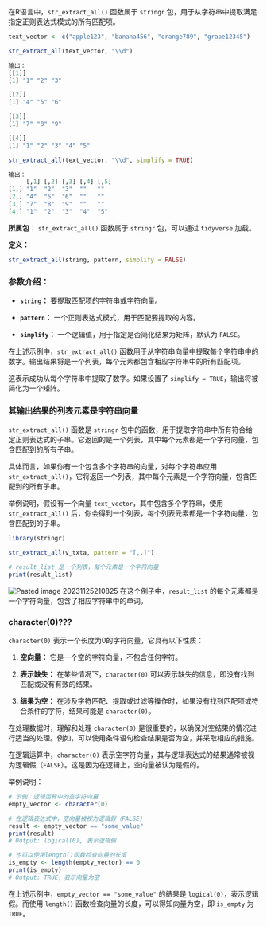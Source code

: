 在R语言中，`str_extract_all()` 函数属于 `stringr` 包，用于从字符串中提取满足指定正则表达式模式的所有匹配项。

```R
text_vector <- c("apple123", "banana456", "orange789", "grape12345")

str_extract_all(text_vector, "\\d")

输出：
[[1]]
[1] "1" "2" "3"

[[2]]
[1] "4" "5" "6"

[[3]]
[1] "7" "8" "9"

[[4]]
[1] "1" "2" "3" "4" "5"

str_extract_all(text_vector, "\\d", simplify = TRUE)

输出：
     [,1] [,2] [,3] [,4] [,5]
[1,] "1"  "2"  "3"  ""   ""  
[2,] "4"  "5"  "6"  ""   ""  
[3,] "7"  "8"  "9"  ""   ""  
[4,] "1"  "2"  "3"  "4"  "5"
```

**所属包：** `str_extract_all()` 函数属于 `stringr` 包，可以通过 `tidyverse` 加载。

**定义：**
```R
str_extract_all(string, pattern, simplify = FALSE)
```

### 参数介绍：

- **`string`：** 要提取匹配项的字符串或字符向量。

- **`pattern`：** 一个正则表达式模式，用于匹配要提取的内容。

- **`simplify`：** 一个逻辑值，用于指定是否简化结果为矩阵，默认为 `FALSE`。

在上述示例中，`str_extract_all()` 函数用于从字符串向量中提取每个字符串中的数字。输出结果将是一个列表，每个元素都包含相应字符串中的所有匹配项。

这表示成功从每个字符串中提取了数字。如果设置了 `simplify = TRUE`，输出将被简化为一个矩阵。

### 其输出结果的列表元素是字符串向量
`str_extract_all()` 函数是 `stringr` 包中的函数，用于提取字符串中所有符合给定正则表达式的子串。它返回的是一个列表，其中每个元素都是一个字符向量，包含匹配到的所有子串。

具体而言，如果你有一个包含多个字符串的向量，对每个字符串应用 `str_extract_all()`，它将返回一个列表，其中每个元素是一个字符向量，包含匹配到的所有子串。

举例说明，假设有一个向量 `text_vector`，其中包含多个字符串，使用 `str_extract_all()` 后，你会得到一个列表，每个列表元素都是一个字符向量，包含匹配到的子串。

```R
library(stringr)

str_extract_all(v_txta, pattern = "[,.]")

# result_list 是一个列表，每个元素是一个字符向量
print(result_list)
```


![Pasted image 20231125210825](Pasted%20image%2020231125210825.png)
在这个例子中，`result_list` 的每个元素都是一个字符向量，包含了相应字符串中的单词。


### character(0)???
`character(0)` 表示一个长度为0的字符向量，它具有以下性质：

1. **空向量：** 它是一个空的字符向量，不包含任何字符。

2. **表示缺失：** 在某些情况下，`character(0)` 可以表示缺失的信息，即没有找到匹配或没有有效的结果。

3. **结果为空：** 在涉及字符匹配、提取或过滤等操作时，如果没有找到匹配项或符合条件的字符，结果可能是 `character(0)`。

在处理数据时，理解和处理 `character(0)` 是很重要的，以确保对空结果的情况进行适当的处理。例如，可以使用条件语句检查结果是否为空，并采取相应的措施。

在逻辑运算中，`character(0)` 表示空字符向量，其与逻辑表达式的结果通常被视为逻辑假（`FALSE`）。这是因为在逻辑上，空向量被认为是假的。

举例说明：

```R
# 示例：逻辑运算中的空字符向量
empty_vector <- character(0)

# 在逻辑表达式中，空向量被视为逻辑假（FALSE）
result <- empty_vector == "some_value"
print(result)
# Output: logical(0), 表示逻辑假

# 也可以使用length()函数检查向量的长度
is_empty <- length(empty_vector) == 0
print(is_empty)
# Output: TRUE，表示向量为空
```

在上述示例中，`empty_vector == "some_value"` 的结果是 `logical(0)`，表示逻辑假。而使用 `length()` 函数检查向量的长度，可以得知向量为空，即 `is_empty` 为 `TRUE`。